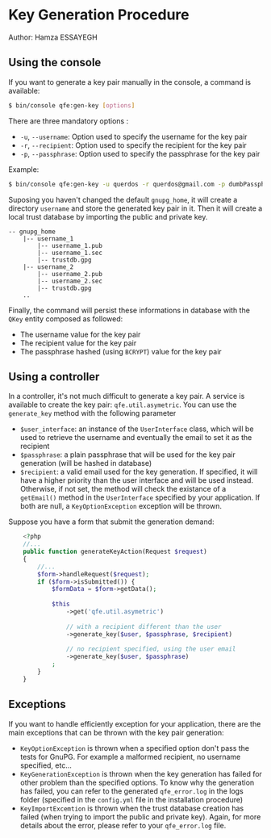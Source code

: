 # Key Generation Procedure
Author: Hamza ESSAYEGH <querdos>
## Using the console
If you want to generate a key pair manually in the console, a command is available:  
```bash
$ bin/console qfe:gen-key [options]
```

There are three mandatory options :
  * `-u`, `--username`:  Option used to specify the username for the key pair
  * `-r`, `--recipient`: Option used to specify the recipient for the key pair
  * `-p`, `--passphrase`: Option used to specify the passphrase for the key pair
 
Example:  
```bash
$ bin/console qfe:gen-key -u querdos -r querdos@gmail.com -p dumbPassphrase
```

Suposing you haven't changed the default `gnupg_home`, it will create a directory `username` and store the generated key
pair in it. Then it will create a local trust database by importing the public and private key.
```
-- gnupg_home
    |-- username_1
        |-- username_1.pub
        |-- username_1.sec
        |-- trustdb.gpg
    |-- username_2
        |-- username_2.pub
        |-- username_2.sec
        |-- trustdb.gpg
    ..
 ```          
Finally, the command will persist these informations in database with the `QKey` entity composed as followed:
  * The username value for the key pair
  * The recipient value for the key pair
  * The passphrase hashed (using `BCRYPT`) value for the key pair
  
## Using a controller

In a controller, it's not much difficult to generate a key pair. A service is available to create the key pair:
`qfe.util.asymetric`. You can use the `generate_key` method with the following parameter
  * `$user_interface`: an instance of the `UserInterface` class, which will be used to retrieve the username 
  and eventually the email to set it as the recipient
  * `$passphrase`: a plain passphrase that will be used for the key pair generation (will be hashed in database)
  * `$recipient`: a valid email used for the key generation. If specified, it will have a higher priority than the user 
  interface and will be used instead. Otherwise, if not set, the method will check the existance of a `getEmail()` method
  in the `UserInterface` specified by your application. If both are null, a `KeyOptionException` exception will be thrown.

Suppose you have a form that submit the generation demand: 
```php
    <?php
    //...
    public function generateKeyAction(Request $request)
    {
        //...
        $form->handleRequest($request);
        if ($form->isSubmitted()) {
            $formData = $form->getData();
            
            $this
                ->get('qfe.util.asymetric')
                
                // with a recipient different than the user
                ->generate_key($user, $passphrase, $recipient)
                
                // no recipient specified, using the user email
                ->generate_key($user, $passphrase)
            ;
        }
    }
``` 
## Exceptions
If you want to handle efficiently exception for your application, there are the main exceptions that can be thrown 
with the key pair generation:
  * `KeyOptionException` is thrown when a specified option don't pass the tests for GnuPG. For example a malformed 
  recipient, no username specified, etc...
  * `KeyGenerationException` is thrown when the key generation has failed for other problem than the specified options.
  To know why the generation has failed, you can refer to the generated `qfe_error.log` in the logs folder (specified in 
  the `config.yml` file in the installation procedure)
  * `KeyImportExcemtion` is thrown when the trust database creation has failed (when trying to import the public and private
  key). Again, for more details about the error, please refer to your `qfe_error.log` file.